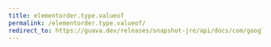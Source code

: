 ```yaml
---
title: elementorder.type.valueof
permalink: /elementorder.type.valueof/
redirect_to: https://guava.dev/releases/snapshot-jre/api/docs/com/google/common/graph/ElementOrder.Type.html#valueOf-java.lang.String-
---
```

